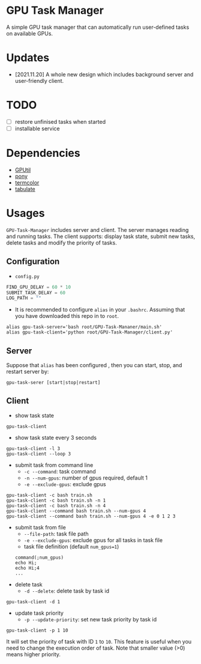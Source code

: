 # GPU Task Manager
A simple GPU task manager that can automatically run user-defined tasks on available GPUs.

# Updates
- [2021.11.20] A whole new design which includes background server and user-friendly client.

# TODO
- [ ] restore unfinised tasks when started
- [ ] installable service

# Dependencies
- [GPUtil](https://github.com/anderskm/gputil)
- [pony](https://ponyorm.org/)
- [termcolor](https://pypi.org/project/termcolor/)
- [tabulate](https://pypi.org/project/tabulate/)

# Usages
`GPU-Task-Manager` includes server and client. The server manages reading and running tasks. The client supports: display task state, submit new tasks, delete tasks and modify the priority of tasks.


## Configuration
- `config.py`

```python
FIND_GPU_DELAY = 60 * 10
SUBMIT_TASK_DELAY = 60
LOG_PATH = ""
```

- It is recommended to configure `alias` in your `.bashrc`. Assuming that you have downloaded this repo in to `root`.

```shell
alias gpu-task-server='bash root/GPU-Task-Mananer/main.sh'
alias gpu-task-client='python root/GPU-Task-Manager/client.py'
```

## Server
Suppose that `alias` has been configured , then you can start, stop, and restart server by:

```shell
gpu-task-serer [start|stop|restart]
```

## Client
- show task state
```shell
gpu-task-client
```
- show task state every 3 seconds
```shell
gpu-task-client -l 3
gpu-task-client --loop 3
```
- submit task from command line
    - `-c --command`: task command
    - `-n --num-gpus`: number of gpus required, default 1
    - `-e --exclude-gpus`: exclude gpus
```shell
gpu-task-client -c bash train.sh
gpu-task-client -c bash train.sh -n 1
gpu-task-client -c bash train.sh -n 4
gpu-task-client --command bash train.sh --num-gpus 4
gpu-task-client --command bash train.sh --num-gpus 4 -e 0 1 2 3
```
- submit task from file
    - `--file-path`: task file path
    - `-e --exclude-gpus`: exclude gpus for all tasks in task file
    - task file definition (default `num_gpus=1`)
    ```
    command(;num_gpus)
    echo Hi;
    echo Hi;4
    ...
    ```
- delete task
    - `-d --delete`: delete task by task id
```shell
gpu-task-client -d 1
```

- update task priority
    - `-p --update-priority`: set new task priority by task id
```shell
gpu-task-client -p 1 10
```
It will set the priority of task with ID `1` to `10`.
This feature is useful when you need to change the execution order of task. Note that smaller value (>0) means higher priority.